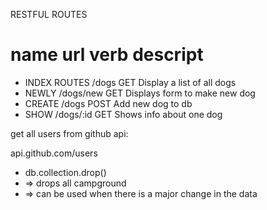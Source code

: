 RESTFUL ROUTES

  name               url    verb       descript
============================================================
- INDEX ROUTES     /dogs     GET      Display a list of all dogs
- NEWLY          /dogs/new   GET      Displays form to make new dog
- CREATE           /dogs     POST     Add new dog to db
- SHOW           /dogs/:id   GET      Shows info about one dog


get all users from github api:

api.github.com/users




* db.collection.drop()
*  => drops all campground
*  => can be used when there is a major change in the data